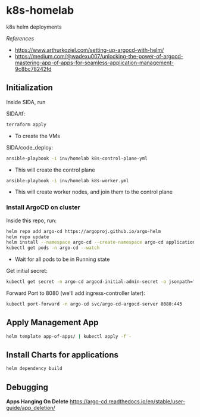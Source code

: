 # k8s-homelab
k8s helm deployments

*References*
- https://www.arthurkoziel.com/setting-up-argocd-with-helm/
- https://medium.com/@wadexu007/unlocking-the-power-of-argocd-mastering-app-of-apps-for-seamless-application-management-9c8bc78242fd

## Initialization
Inside SIDA, run

SIDA/tf:
```bash
terraform apply
```
  - To create the VMs

SIDA/code_deploy:
```bash
ansible-playbook -i inv/homelab k8s-control-plane-yml
```
  - This will create the control plane

```bash
ansible-playbook -i inv/homelab k8s-worker.yml
```
  - This will create worker nodes, and join them to the control plane

### Install ArgoCD on cluster
Inside this repo, run:
```bash
helm repo add argo-cd https://argoproj.github.io/argo-helm
helm repo update
helm install --namespace argo-cd --create-namespace argo-cd applications/argo-cd/
kubectl get pods -n argo-cd --watch
```
- Wait for all pods to be in Running state


Get initial secret:
```bash
kubectl get secret -n argo-cd argocd-initial-admin-secret -o jsonpath="{.data.password}" | base64 -d
```

Forward Port to 8080 (we'll add ingress-controller later):
```bash
kubectl port-forward -n argo-cd svc/argo-cd-argocd-server 8080:443
```

## Apply Management App
```bash
helm template app-of-apps/ | kubectl apply -f -
```

## Install Charts for applications
```bash
helm dependency build
```

## Debugging

**Apps Hanging On Delete**
https://argo-cd.readthedocs.io/en/stable/user-guide/app_deletion/